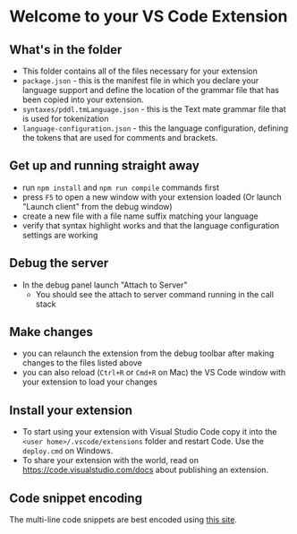 # Welcome to your VS Code Extension

## What's in the folder

- This folder contains all of the files necessary for your extension
- `package.json` - this is the manifest file in which you declare your language support and define
the location of the grammar file that has been copied into your extension.
- `syntaxes/pddl.tmLanguage.json` - this is the Text mate grammar file that is used for tokenization
- `language-configuration.json` - this the language configuration, defining the tokens that are used for
comments and brackets.

## Get up and running straight away

- run `npm install` and `npm run compile` commands first
- press `F5` to open a new window with your extension loaded (Or launch "Launch client" from the debug window)
- create a new file with a file name suffix matching your language
- verify that syntax highlight works and that the language configuration settings are working

## Debug the server

- In the debug panel launch "Attach to Server"
  - You should see the attach to server command running in the call stack

## Make changes

- you can relaunch the extension from the debug toolbar after making changes to the files listed above
- you can also reload (`Ctrl+R` or `Cmd+R` on Mac) the VS Code window with your extension to load your changes

## Install your extension

- To start using your extension with Visual Studio Code copy it into the `<user home>/.vscode/extensions` folder and restart Code. Use the `deploy.cmd` on Windows.
- To share your extension with the world, read on https://code.visualstudio.com/docs about publishing an extension.

## Code snippet encoding

The multi-line code snippets are best encoded using [this site](http://codepen.io/mrmlnc/pen/GqrqPg).